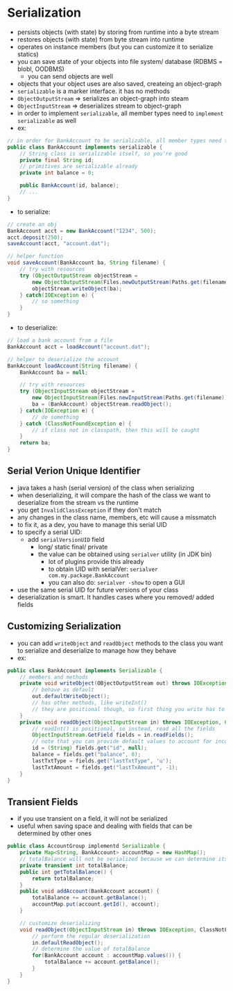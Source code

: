 # Serialization

- persists objects (with state) by storing from runtime into a byte stream
- restores objects (with state) from byte stream into runtime
- operates on instance members (but you can customize it to serialize statics)
- you can save state of your objects into file system/ database (RDBMS = blobl, OODBMS)
  - you can send objects are well
- objects that your object uses are also saved, createing an object-graph
- `serializable` is a marker interface. it has no methods
- `ObjectOutputStream` => serializes an object-graph into steam
- `ObjectInputStream` => deserializes stream to object-graph
- in order to implement `serializable`, all member types need to `implement serializable` as well
- ex:

```java
// in order for BankAccount to be serializable, all member types need to implement it too
public class BankAccount implements serializable {
    // String class is serializable itself, so you're good
    private final String id;
    // primitives are serializable already
    private int balance = 0;

    public BankAccount(id, balance);
    // ...
}
```

- to serialize:

```java
// create an obj
BankAccount acct = new BankAccount("1234", 500);
acct.deposit(250);
saveAccount(acct, "account.dat");

// helper function
void saveAccount(BankAccount ba, String filename) {
    // try with resources
    try (ObjectOutputStream objectStream =
        new ObjectOutputStream(Files.newOutputStream(Paths.get(filename)))) {
        objectStream.writeObject(ba);
    } catch(IOException e) {
        // so something
    }
}
```

- to deserialize:

```java
// load a bank account from a file
BankAccount acct = loadAccount("account.dat");

// helper to deserialize the account
BankAccount loadAccount(String filename) {
    BankAccount ba = null;

    // try with resources
    try (ObjectInputStream objectStream =
        new ObjectInputStream(Files.newInputStream(Paths.get(filename)))) {
        ba = (BankAccount) objectStream.readObject();
    } catch(IOException e) {
        // do something
    } catch (ClassNotFoundException e) {
        // if class not in classpath, then this will be caught
    }
    return ba;
}
```

## Serial Verion Unique Identifier

- java takes a hash (serial version) of the class when serializing
- when deserializing, it will compare the hash of the class we want to deserialize from the stream vs the runtime
- you get `InvalidClassException` if they don't match
- any changes in the class name, members, etc will cause a missmatch
- to fix it, as a dev, you have to manage this serial UID
- to specify a serial UID:
  - add `serialVersionUID` field
    - long/ static final/ private
    - the value can be obtained using `serialver` utility (in JDK bin)
      - lot of plugins provide this already
      - to obtain UID with serialVer: `serialver com.my.package.BankAccount`
      - you can also do: `serialver -show` to open a GUI
- use the same serial UID for future versions of your class
- deserialization is smart. It handles cases where you removed/ added fields

## Customizing Serialization

- you can add `writeObject` and `readObject` methods to the class you want to serialize and deserialize to manage how they behave
- ex:

```java
public class BankAccount implements Serializable {
    // members and methods
    private void writeObject(OBjectOutputStream out) throws IOException {
        // behave as default
        out.defaultWriteObject();
        // has other methods, like writeInt()
        // they are positional though, so first thing you write has to be first thing you read
    }
    private void readObject(ObjectInputStream in) throws IOException, ClassNotFoundException {
        // readInt() is positional, so instead, read all the fields
        ObjectInputStream.GetField fields = in.readFields();
        // note that you can provide default values to account for incompatible types
        id = (String) fields.get("id", null);
        balance = fields.get("balance", 0);
        lastTxtType = fields.get("lastTxtType", 'u');
        lastTxtAmount = fields.get("lastTxAmount", -1);
    }
}
```

## Transient Fields

- if you use transient on a field, it will not be serialized
- useful when saving space and dealing with fields that can be determined by other ones

```java
public class AccountGroup implementd Serializable {
    private Map<String, BankAccount> accountMap = new HashMap();
    // totalBalance will not be serialized because we can determine its value
    private transient int totalBalance;
    public int getTotalBalance() {
        return totalBalance;
    }
    public void addAccount(BankAccount account) {
        totalBalance += account.getBalance();
        accountMap.put(account.getId(), account);
    }

    // customize deserializing
    void readObject(ObjectInputStream in) throws IOException, ClassNotFooundException {
        // perform the regular deserialization
        in.defaultReadObject();
        // determine the value of totalBalance
        for(BankAccount account : accountMap.values()) {
            totalBalance += account.getBalance();
        }
    }
}
```

